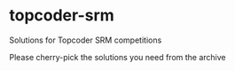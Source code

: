 topcoder-srm
============

Solutions for Topcoder SRM competitions

Please cherry-pick the solutions you need from the archive
